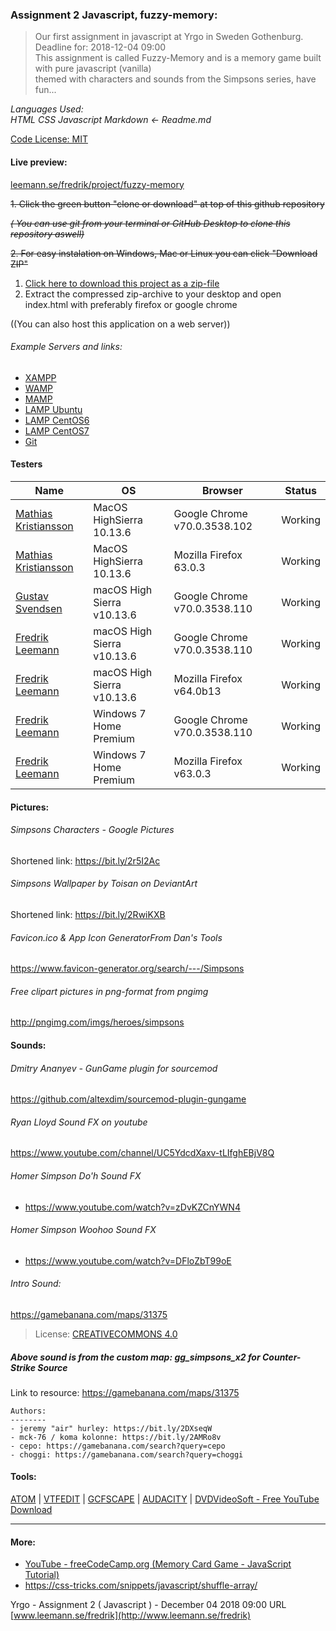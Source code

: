 ### Assignment 2 Javascript, fuzzy-memory:

> Our first assignment in javascript at Yrgo in Sweden Gothenburg. Deadline for: 2018-12-04 09:00 <br/>
This assignment is called Fuzzy-Memory and is a memory game built with pure javascript (vanilla) <br/> themed with characters and sounds from the Simpsons series, have fun...

_Languages Used:_ \
_HTML CSS Javascript Markdown <- Readme.md_

[Code License: MIT](https://choosealicense.com/licenses/mit/)

#### Live preview:
[leemann.se/fredrik/project/fuzzy-memory](http://www.leemann.se/fredrik/project/fuzzy-memory/)

~~1. Click the green button "clone or download" at top of this github repository~~

~~*( You can use git from your terminal or GitHub Desktop to clone this repository aswell)*~~

~~2. For easy instalation on Windows, Mac or Linux you can click "Download ZIP"~~

1. [Click here to download this project as a zip-file](assets/fuzzy-memory.zip?raw=true)
2. Extract the compressed zip-archive to your desktop and open index.html with preferably firefox or google chrome

((You can also host this application on a web server))

###### Example Servers and links:
- [XAMPP](https://www.apachefriends.org/index.html "Download XAMPP for Windows Linux Mac") 
- [WAMP](https://bitnami.com/stack/wamp/installer "Download WAMP for Windows Mac Linux")
- [MAMP](https://www.mamp.info/en/downloads "Download MAMP for Mac Windows")
- [LAMP Ubuntu](https://www.digitalocean.com/community/tutorials/how-to-install-linux-apache-mysql-php-lamp-stack-ubuntu-18-04 "Install LAMP on Ubuntu Linux")
- [LAMP CentOS6](https://www.digitalocean.com/community/tutorials/how-to-install-linux-apache-mysql-php-lamp-stack-on-centos-6 "Install LAMP on CentOS6 Linux")
- [LAMP CentOS7](https://www.digitalocean.com/community/tutorials/how-to-install-linux-apache-mysql-php-lamp-stack-on-centos-7 "Install LAMP on CentOS7 Linux")
- [Git](https://git-scm.com/downloads "Git downloads Mac Windows Linux/Unix")

#### Testers

Name|OS|Browser|Status
-|-|-|-
[Mathias Kristiansson](https://github.com/mrmakr "Mathias Kristiansson GitHub")|MacOS HighSierra 10.13.6|Google Chrome v70.0.3538.102|Working
[Mathias Kristiansson](https://github.com/mrmakr "Mathias Kristiansson GitHub")|MacOS HighSierra 10.13.6|Mozilla Firefox 63.0.3|Working
[Gustav Svendsen](https://github.com/gsvendsen "Gustav Svendsen GitHub")|macOS High Sierra v10.13.6|Google Chrome v70.0.3538.110|Working
[Fredrik Leemann](https://github.com/freddan88 "Fredrik Leemann GitHub")|macOS High Sierra v10.13.6|Google Chrome v70.0.3538.110|Working
[Fredrik Leemann](https://github.com/freddan88 "Fredrik Leemann GitHub")|macOS High Sierra v10.13.6|Mozilla Firefox v64.0b13|Working
[Fredrik Leemann](https://github.com/freddan88 "Fredrik Leemann GitHub")|Windows 7 Home Premium|Google Chrome v70.0.3538.110|Working
[Fredrik Leemann](https://github.com/freddan88 "Fredrik Leemann GitHub")|Windows 7 Home Premium|Mozilla Firefox v63.0.3|Working

#### Pictures:

###### Simpsons Characters - Google Pictures
Shortened link: https://bit.ly/2r5I2Ac

###### Simpsons Wallpaper by Toisan on DeviantArt
Shortened link: https://bit.ly/2RwiKXB

###### Favicon.ico & App Icon GeneratorFrom Dan's Tools
https://www.favicon-generator.org/search/---/Simpsons

###### Free clipart pictures in png-format from pngimg
http://pngimg.com/imgs/heroes/simpsons

#### Sounds:

###### Dmitry Ananyev - GunGame plugin for sourcemod
https://github.com/altexdim/sourcemod-plugin-gungame

###### Ryan Lloyd Sound FX on youtube
https://www.youtube.com/channel/UC5YdcdXaxv-tLIfghEBjV8Q

###### Homer Simpson Do'h Sound FX
* https://www.youtube.com/watch?v=zDvKZCnYWN4

###### Homer Simpson Woohoo Sound FX
* https://www.youtube.com/watch?v=DFloZbT99oE

###### Intro Sound:
https://gamebanana.com/maps/31375
> License: [CREATIVECOMMONS 4.0](https://creativecommons.org/licenses/by-nc-nd/4.0/)

##### Above sound is from the custom map: gg_simpsons_x2 for Counter-Strike Source
Link to resource: https://gamebanana.com/maps/31375

```
Authors:
--------
- jeremy "air" hurley: https://bit.ly/2DXseqW
- mck-76 / koma kolonne: https://bit.ly/2AMRo8v
- cepo: https://gamebanana.com/search?query=cepo
- choggi: https://gamebanana.com/search?query=choggi
```

#### Tools:
[ATOM](https://atom.io/) | [VTFEDIT](http://nemesis.thewavelength.net/index.php?c=178) | [GCFSCAPE](http://nemesis.thewavelength.net/?p=26) | [AUDACITY](https://www.audacityteam.org/) | 
[DVDVideoSoft - Free YouTube Download](https://www.dvdvideosoft.com/products/dvd/Free-YouTube-Download.htm)

---

#### More:
* [YouTube - freeCodeCamp.org (Memory Card Game - JavaScript Tutorial)](https://www.youtube.com/watch?v=ZniVgo8U7ek&t=1s)
* https://css-tricks.com/snippets/javascript/shuffle-array/

Yrgo - Assignment 2 ( Javascript ) - December 04 2018 09:00 URL [www.leemann.se/fredrik](http://www.leemann.se/fredrik)